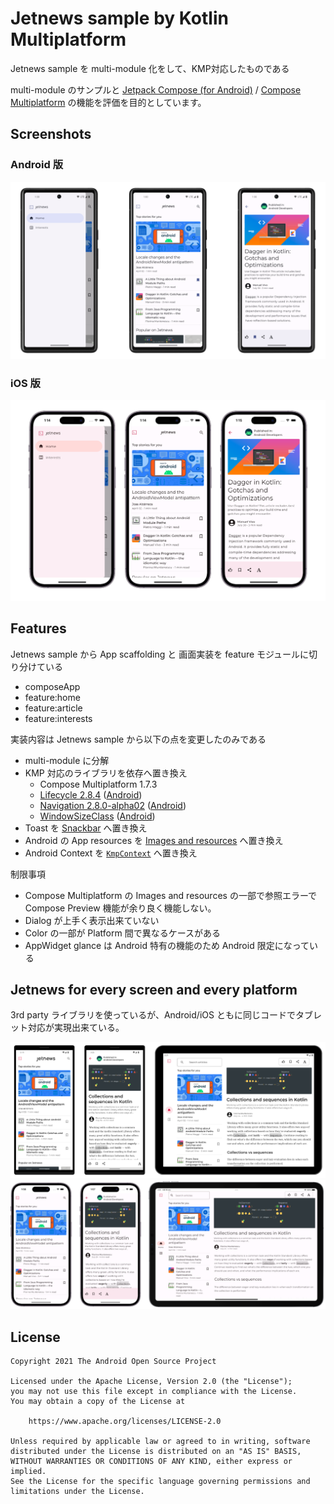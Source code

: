# Jetnews sample by Kotlin Multiplatform

Jetnews sample を multi-module 化をして、KMP対応したものである

multi-module のサンプルと [Jetpack Compose (for Android)](https://developer.android.com/jetpack/compose) / [Compose Multiplatform](https://www.jetbrains.com/ja-jp/lp/compose-multiplatform/) の機能を評価を目的としています。

## Screenshots

### Android 版

<img src="screenshots/screenshots.png" alt="Screenshot">

### iOS 版

<img src="screenshots/screenshots-ios.png" alt="Screenshot-by-ios">

## Features

Jetnews sample から App scaffolding と 画面実装を feature モジュールに切り分けている

* composeApp
* feature:home
* feature:article
* feature:interests

実装内容は Jetnews sample から以下の点を変更したのみである

* multi-module に分解
* KMP 対応のライブラリを依存へ置き換え
  * Compose Multiplatform 1.7.3
  * [Lifecycle 2.8.4](https://www.jetbrains.com/help/kotlin-multiplatform-dev/compose-lifecycle.html) ([Android](https://developer.android.com/jetpack/androidx/releases/lifecycle))
  * [Navigation 2.8.0-alpha02](https://www.jetbrains.com/help/kotlin-multiplatform-dev/compose-navigation-routing.html) ([Android](https://developer.android.com/jetpack/androidx/releases/navigation))
  * [WindowSizeClass](https://www.jetbrains.com/help/kotlin-multiplatform-dev/whats-new-compose-170.html#material3-material3-window-size-class) ([Android](https://developer.android.com/jetpack/androidx/releases/navigation))
* Toast を [Snackbar](https://m3.material.io/components/snackbar/overview) へ置き換え
* Android の App resources を [Images and resources](https://www.jetbrains.com/help/kotlin-multiplatform-dev/compose-images-resources.html) へ置き換え
* Android Context を [`KmpContext`](core/ui/src/commonMain/kotlin/com/example/jetnews/core/ui/KmpContext.kt) へ置き換え

制限事項

* Compose Multiplatform の Images and resources の一部で参照エラーで Compose Preview 機能が余り良く機能しない。
* Dialog が上手く表示出来ていない
* Color の一部が Platform 間で異なるケースがある
* AppWidget glance は Android 特有の機能のため Android 限定になっている

## Jetnews for every screen and every platform

3rd party ライブラリを使っているが、Android/iOS ともに同じコードでタブレット対応が実現出来ている。

<img src="screenshots/jetnews_all_screens.png" alt="Screenshot">

<img src="screenshots/jetnews_all_screens_ios.png" alt="Screenshot">

## License

```
Copyright 2021 The Android Open Source Project

Licensed under the Apache License, Version 2.0 (the "License");
you may not use this file except in compliance with the License.
You may obtain a copy of the License at

    https://www.apache.org/licenses/LICENSE-2.0

Unless required by applicable law or agreed to in writing, software
distributed under the License is distributed on an "AS IS" BASIS,
WITHOUT WARRANTIES OR CONDITIONS OF ANY KIND, either express or implied.
See the License for the specific language governing permissions and
limitations under the License.
```
